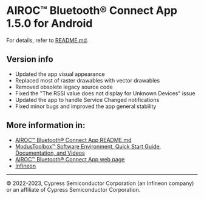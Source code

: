 # AIROC™ Bluetooth® Connect App 1.5.0 for Android
For details, refer to [README.md](./README.md).

## Version info
* Updated the app visual appearance
* Replaced most of raster drawables with vector drawables
* Removed obsolete legacy source code
* Fixed the "The RSSI value does not display for Unknown Devices" issue
* Updated the app to handle Service Changed notifications
* Fixed minor bugs and improved the app general stability

## More information in:
* [AIROC™ Bluetooth® Connect App README.md](./README.md)
* [ModusToolbox™ Software Environment, Quick Start Guide, Documentation, and Videos](https://www.infineon.com/cms/en/design-support/tools/sdk/modustoolbox-software)
* [AIROC™ Bluetooth® Connect App web page](https://www.infineon.com/cms/en/design-support/tools/utilities/wireless-connectivity/airoc-bluetooth-connect-app-mobile-app/)
* [Infineon](http://www.infineon.com)

---
© 2022-2023, Cypress Semiconductor Corporation (an Infineon company) or an affiliate of Cypress Semiconductor Corporation.
